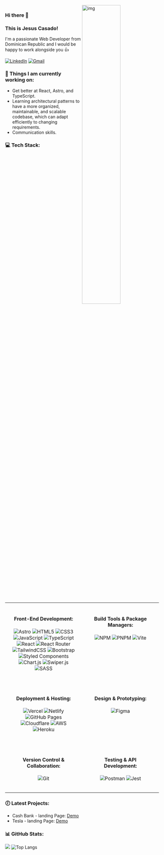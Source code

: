 <img align="right" alt="img" src="https://github.com/Casadjes/Casadjes/assets/115717042/57667c6d-ff55-4cf4-a773-975be6204ef8" width="50%" height="auto" />

<h3>Hi there 👋 </h3>
<h3>This is Jesus Casado!</h3>
<p>I'm a passionate Web Developer from Dominican Republic and I would be happy to work alongside you 👍</p>

[![LinkedIn](https://img.shields.io/badge/LinkedIn-%230077B5.svg?logo=linkedin&logoColor=white)](https://www.linkedin.com/in/jesus-e-casado-67a725279/)
[![Gmail](https://img.shields.io/badge/-Gmail-c14438?style=flat&logo=Gmail&logoColor=white)](mailto:esmilcasado901@gmail.com)

<div>
  <h3>🌱 Things I am currently working on:</h3>
  <ul>
    <li>Get better at React, Astro, and TypeScript.</li>
    <li>Learning architectural patterns to have a more organized, maintainable, and scalable codebase, which can adapt<br/> efficiently to changing requirements.</li>
    <li>Communication skills.</li>
  </ul>

 <h3>💻 Tech Stack:</h3>
<table style="border-collapse: collapse; width: 100%;">
  <colgroup>
    <col style="width: 50%;">
    <col style="width: 50%;">
  </colgroup>
  <tr>
    <td style="text-align: center; padding: 20px; vertical-align: top;">
      <h4>Front-End Development:</h4>
      <p>
        <img src="https://img.shields.io/badge/astro-%232C2052.svg?style=for-the-badge&logo=astro&logoColor=white" alt="Astro"/>
        <img src="https://img.shields.io/badge/html5-%23E34F26.svg?style=for-the-badge&logo=html5&logoColor=white" alt="HTML5"/>
        <img src="https://img.shields.io/badge/css3-%231572B6.svg?style=for-the-badge&logo=css3&logoColor=white" alt="CSS3"/>
        <img src="https://img.shields.io/badge/javascript-%23323330.svg?style=for-the-badge&logo=javascript&logoColor=%23F7DF1E" alt="JavaScript"/>
        <img src="https://img.shields.io/badge/typescript-%23007ACC.svg?style=for-the-badge&logo=typescript&logoColor=white" alt="TypeScript"/>
        <img src="https://img.shields.io/badge/react-%2320232a.svg?style=for-the-badge&logo=react&logoColor=%2361DAFB" alt="React"/>
        <img src="https://img.shields.io/badge/React_Router-CA4245?style=for-the-badge&logo=react-router&logoColor=white" alt="React Router"/>
        <img src="https://img.shields.io/badge/tailwindcss-%2338B2AC.svg?style=for-the-badge&logo=tailwind-css&logoColor=white" alt="TailwindCSS"/>
        <img src="https://img.shields.io/badge/bootstrap-%23563D7C.svg?style=for-the-badge&logo=bootstrap&logoColor=white" alt="Bootstrap"/>
        <img src="https://img.shields.io/badge/styled--components-DB7093?style=for-the-badge&logo=styled-components&logoColor=white" alt="Styled Components"/>
        <img src="https://img.shields.io/badge/chart.js-F5788D.svg?style=for-the-badge&logo=chart.js&logoColor=white" alt="Chart.js"/>
        <img src="https://img.shields.io/badge/swiper-%2300457C.svg?style=for-the-badge&logo=swiper&logoColor=white" alt="Swiper.js"/>
        <img src="https://img.shields.io/badge/SASS-hotpink.svg?style=for-the-badge&logo=SASS&logoColor=white" alt="SASS"/>
      </p>
    </td>
    <td style="text-align: center; padding: 20px; vertical-align: top;">
      <h4>Build Tools & Package Managers:</h4>
      <p>
        <img src="https://img.shields.io/badge/NPM-%23000000.svg?style=for-the-badge&logo=npm&logoColor=white" alt="NPM"/>
        <img src="https://img.shields.io/badge/pnpm-%234a4a4a.svg?style=for-the-badge&logo=pnpm&logoColor=f69220" alt="PNPM"/>
        <img src="https://img.shields.io/badge/vite-%23646CFF.svg?style=for-the-badge&logo=vite&logoColor=white" alt="Vite"/>
      </p>
    </td>
  </tr>
  <tr>
    <td style="text-align: center; padding: 20px; vertical-align: top;">
      <h4>Deployment & Hosting:</h4>
      <p>
        <img src="https://img.shields.io/badge/vercel-%23000000.svg?style=for-the-badge&logo=vercel&logoColor=white" alt="Vercel"/>
        <img src="https://img.shields.io/badge/netlify-%23000000.svg?style=for-the-badge&logo=netlify&logoColor=#00C7B7" alt="Netlify"/>
        <img src="https://img.shields.io/badge/github%20pages-121013?style=for-the-badge&logo=github&logoColor=white" alt="GitHub Pages"/>
        <img src="https://img.shields.io/badge/Cloudflare-F38020?style=for-the-badge&logo=Cloudflare&logoColor=white" alt="Cloudflare"/>
        <img src="https://img.shields.io/badge/Amazon_AWS-232F3E?style=for-the-badge&logo=amazon-aws&logoColor=white" alt="AWS"/>
        <img src="https://img.shields.io/badge/Heroku-430098?style=for-the-badge&logo=heroku&logoColor=white" alt="Heroku"/>
      </p>
    </td>
    <td style="text-align: center; padding: 20px; vertical-align: top;">
      <h4>Design & Prototyping:</h4>
      <p>
        <img src="https://img.shields.io/badge/figma-%23F24E1E.svg?style=for-the-badge&logo=figma&logoColor=white" alt="Figma"/>
      </p>
    </td>
  </tr>
  <tr>
    <td style="text-align: center; padding: 20px; vertical-align: top;">
      <h4>Version Control & Collaboration:</h4>
      <p>
        <img src="https://img.shields.io/badge/git-%23F05033.svg?style=for-the-badge&logo=git&logoColor=white" alt="Git"/>
      </p>
    </td>
    <td style="text-align: center; padding: 20px; vertical-align: top;">
  <h4>Testing & API Development:</h4>
  <p>
    <img src="https://img.shields.io/badge/Postman-FF6C37?style=for-the-badge&logo=postman&logoColor=white" alt="Postman"/>
    <img src="https://img.shields.io/badge/Jest-C21325?style=for-the-badge&logo=jest&logoColor=white" alt="Jest"/>
  </p>
</td>
  </tr>
</table>

  <h3>🕖 Latest Projects:</h3>
    <ul>
      <li>Cash Bank - landing Page: <a href="https://cash-bank.pages.dev/">Demo</a></li>
      <li>Tesla - landing Page: <a href="https://tesla-landing-rust.vercel.app/">Demo</a></li>
    </ul>
  
  
  <h3>📊 GitHub Stats:</h3>

  ![](https://github-readme-stats.vercel.app/api?username=Casadjes) 
  ![Top Langs](https://github-readme-stats.vercel.app/api/top-langs/?username=Casadjes&layout=compact)
